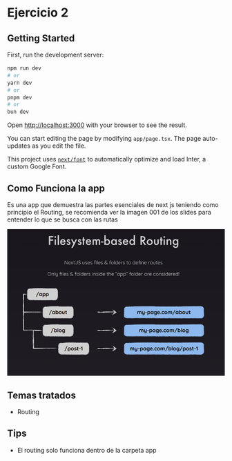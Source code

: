 # Ejercicio 2

## Getting Started

First, run the development server:

```bash
npm run dev
# or
yarn dev
# or
pnpm dev
# or
bun dev
```

Open [http://localhost:3000](http://localhost:3000) with your browser to see the result.

You can start editing the page by modifying `app/page.tsx`. The page auto-updates as you edit the file.

This project uses [`next/font`](https://nextjs.org/docs/basic-features/font-optimization) to automatically optimize and load Inter, a custom Google Font.

## Como Funciona la app

Es una app que demuestra las partes esenciales de next js teniendo como principio el Routing, se recomienda ver la imagen 001 de los slides para entender lo que se busca con las rutas

![http://localhost:3000](../../slides/001-routing.jpg)

## Temas tratados

- Routing

## Tips

- El routing solo funciona dentro de la carpeta app
